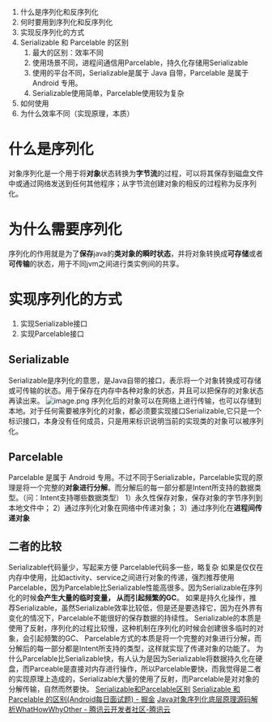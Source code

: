 1. 什么是序列化和反序列化
2. 何时要用到序列化和反序列化
3. 实现反序列化的方式
4. Serializable 和 Parcelable 的区别
   1. 最大的区别：效率不同
   2. 使用场景不同，进程间通信用Parcelable，持久化存储用Serializable
   3. 使用的平台不同，Serializable是属于 Java 自带，Parcelable 是属于 Android 专用。
   4. Serializable使用简单，Parcelable使用较为复杂
5. 如何使用
6. 为什么效率不同（实现原理，本质）
# 什么是序列化
对象序列化是一个用于将**对象**状态转换为**字节流**的过程，可以将其保存到磁盘文件中或通过网络发送到任何其他程序；从字节流创建对象的相反的过程称为反序列化。

# 为什么需要序列化
序列化的作用就是为了**保存**java的**类对象的瞬时状态**，并将对象转换成**可存储**或者**可传输**的状态，用于不同jvm之间进行类实例间的共享。
# 实现序列化的方式

1. 实现Serializable接口
2. 实现Parcelable接口
## Serializable
Serializable是序列化的意思，是Java自带的接口，表示将一个对象转换成可存储或可传输的状态。用于保存在内存中各种对象的状态，并且可以把保存的对象状态再读出来。
![image.png](https://cdn.nlark.com/yuque/0/2023/png/32682386/1681269102033-a9c8d6d3-2048-477e-8301-2e163cd6ec63.png#averageHue=%232f2d2b&clientId=ufa54cb6d-a289-4&from=paste&height=51&id=ud8780db5&originHeight=76&originWidth=437&originalType=binary&ratio=1.5&rotation=0&showTitle=false&size=5662&status=done&style=none&taskId=u6cd77eac-6c40-4558-8ee4-ddf170453e2&title=&width=291.3333333333333)
序列化后的对象可以在网络上进行传输，也可以存储到本地。对于任何需要被序列化的对象，都必须要实现接口Serializable,它只是一个标识接口，本身没有任何成员，只是用来标识说明当前的实现类的对象可以被序列化。
## Parcelable
Parcelable 是属于 Android 专用。不过不同于Serializable，Parcelable实现的原理是将一个完整的**对象进行分解**。而分解后的每一部分都是Intent所支持的数据类型。（问：Intent支持哪些数据类型）
1）永久性保存对象，保存对象的字节序列到本地文件中；
2）通过序列化对象在网络中传递对象；
3）通过序列化在**进程间传递对象**
## 二者的比较
Serializable代码量少，写起来方便
Parcelable代码多一些，略复杂
如果是仅仅在内存中使用，比如activity、service之间进行对象的传递，强烈推荐使用Parcelable，因为Parcelable比Serializable性能高很多。因为Serializable在序列化的时候**会产生大量的临时变量， 从而引起频繁的GC**。
如果是持久化操作，推荐Serializable，虽然Serializable效率比较低，但是还是要选择它，因为在外界有变化的情况下，Parcelable不能很好的保存数据的持续性。
Serializable的本质是使用了反射，序列化的过程比较慢，这种机制在序列化的时候会创建很多临时的对象，会引起频繁的GC、
Parcelable方式的本质是将一个完整的对象进行分解，而分解后的每一部分都是Intent所支持的类型，这样就实现了传递对象的功能了。
为什么Parcelable比Serializable快，有人认为是因为Serializable将数据持久化在硬盘，而Parceable是直接对内存进行操作，所以Parcelable要快，而我觉得是二者的实现原理上造成的，Serializable大量的使用了反射，而Parcelable是对对象的分解传输，自然而然要快。
[Serializable和Parcelable区别](https://www.jianshu.com/p/2ed41bb7aa3a)
[Serializable 和Parcelable 的区别(Android每日面试题) - 掘金](https://juejin.cn/post/6883309627933458445#comment)
[Java对象序列化底层原理源码解析WhatHowWhyOther - 腾讯云开发者社区-腾讯云](https://cloud.tencent.com/developer/article/1125165)
